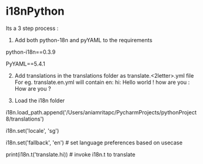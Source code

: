 # i18nPython
Its a 3 step process : 

  
1. Add both python-18n and pyYAML to the requirements 

python-i18n==0.3.9

PyYAML==5.4.1

2. Add translations in the translations folder as translate.<2letter>.yml file 
  For eg. translate.en.yml will contain 
  en:
  hi: Hello world !
  how are you : How are you ?
  
3. Load the i18n folder 

i18n.load_path.append('/Users/aniamritapc/PycharmProjects/pythonProject8/translations')

i18n.set('locale', 'sg')

i18n.set('fallback', 'en') # set language preferences based on usecase 

print(i18n.t('translate.hi)) # invoke i18n.t to translate
